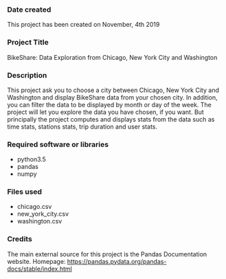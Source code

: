 ### Date created
This project has been created on November, 4th 2019

### Project Title
BikeShare: Data Exploration from Chicago, New York City and Washington

### Description
This project ask you to choose a city between Chicago, New York City and Washington and display BikeShare data 
from your chosen city. In addition, you can filter the data to be displayed by month or day of the week.
The project will let you explore the data you have chosen, if you want.
But principally the project computes and displays stats from the data such as time stats, stations stats, 
trip duration and user stats.

### Required software or libraries
- python3.5
- pandas
- numpy

### Files used
- chicago.csv
- new_york_city.csv
- washington.csv

### Credits
The main external source for this project is the Pandas Documentation website.
Homepage: https://pandas.pydata.org/pandas-docs/stable/index.html

